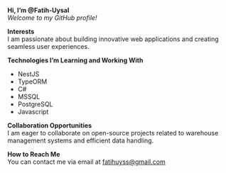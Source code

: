 **Hi, I’m @Fatih-Uysal**  
*Welcome to my GitHub profile!*  
<!-- Merhaba, ben Fatih-Uysal. GitHub profiline hoş geldiniz! -->

**Interests**  
I am passionate about building innovative web applications and creating seamless user experiences.  
<!-- İlgi Alanlarım: Yenilikçi web uygulamaları oluşturmak ve sorunsuz kullanıcı deneyimleri yaratmak. -->

**Technologies I’m Learning and Working With**  
- NestJS  
- TypeORM  
- C#  
- MSSQL  
- PostgreSQL
- Javascript 
<!-- Öğrendiğim ve Üzerinde Çalıştığım Teknolojiler: NestJS, TypeORM, C#, MSSQL, PostgreSQL -->

**Collaboration Opportunities**  
I am eager to collaborate on open-source projects related to warehouse management systems and efficient data handling.  
<!-- İş Birliği Fırsatları: Depo yönetim sistemleri ve verimli veri işleme ile ilgili açık kaynak projelerde iş birliği yapmaya istekliyim. -->

**How to Reach Me**  
You can contact me via email at fatihuyss@gmail.com   
<!-- Bana Ulaşın: Bana example@example.com adresinden e-posta yoluyla ulaşabilirsiniz. -->
